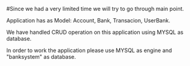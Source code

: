#Since we had a very limited time we will try to go through main point.

Application has as Model: Account, Bank, Transacion, UserBank.

We have handled CRUD operation on this application using MYSQL as database.

In order to work the application please use MYSQL as engine and "banksystem" as database. 
